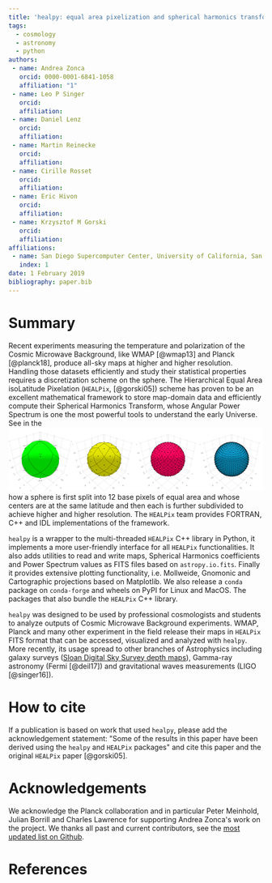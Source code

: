 ```yaml
---
title: 'healpy: equal area pixelization and spherical harmonics transforms for data on the sphere in Python'
tags:
  - cosmology
  - astronomy
  - python
authors:
 - name: Andrea Zonca
   orcid: 0000-0001-6841-1058
   affiliation: "1"
 - name: Leo P Singer
   orcid:
   affiliation:
 - name: Daniel Lenz
   orcid:
   affiliation:
 - name: Martin Reinecke
   orcid:
   affiliation:
 - name: Cirille Rosset
   orcid:
   affiliation:
 - name: Eric Hivon
   orcid:
   affiliation:
 - name: Krzysztof M Gorski
   orcid:
   affiliation:
affiliations:
 - name: San Diego Supercomputer Center, University of California, San Diego
   index: 1
date: 1 February 2019
bibliography: paper.bib
---
```


# Summary

Recent experiments measuring the temperature and polarization of the Cosmic
Microwave Background, like WMAP [@wmap13] and Planck [@planck18], produce all-sky maps at higher
and higher resolution.
Handling those datasets efficiently and study their statistical properties
requires a discretization scheme on the sphere.
The Hierarchical Equal Area isoLatitude Pixelation (``HEALPix``, [@gorski05]) scheme
has proven to be an excellent mathematical framework to store map-domain data
and efficiently compute their Spherical Harmonics Transform, whose Angular
Power Spectrum is one the most powerful tools to understand the early Universe.
See in the ![figure](healpix_grid.png) how a sphere is first split into 12 base
pixels of equal area and whose centers are at the same latitude
and then each is further subdivided to achieve higher and higher resolution.
The ``HEALPix`` team provides FORTRAN, C++ and IDL implementations of the framework.

``healpy`` is a wrapper to the multi-threaded ``HEALPix`` C++ library in Python, it implements
a more user-friendly interface for all ``HEALPix`` functionalities.
It also adds utilities to read and write maps, Spherical Harmonics coefficients and
Power Spectrum values as FITS files based on ``astropy.io.fits``.
Finally it provides extensive plotting functionality, i.e. Mollweide, Gnomonic and Cartographic
projections based on Matplotlib.
We also release a ``conda`` package on ``conda-forge`` and wheels on PyPI for Linux and MacOS. The packages
that also bundle the ``HEALPix`` C++ library.

``healpy`` was designed to be used by professional cosmologists and students to analyze
outputs of Cosmic Microwave Background experiments. WMAP, Planck
and many other experiment in the field release their maps
in ``HEALPix`` FITS format that can be accessed, visualized and analyzed with ``healpy``.
More recently, its usage spread to
other branches of Astrophysics including galaxy surveys ([Sloan Digital
Sky Survey depth maps](http://risa.stanford.edu/redmapper/)), Gamma-ray astronomy
(Fermi [@deil17]) and gravitational waves measurements (LIGO [@singer16]).

# How to cite

If a publication is based on work that used ``healpy``, please add the acknowledgement
statement: "Some of the results in this paper have been derived using the ``healpy`` and ``HEALPix`` packages"
and cite this paper and the original ``HEALPix`` paper [@gorski05].

# Acknowledgements

We acknowledge the Planck collaboration and in particular Peter Meinhold, Julian Borrill and Charles Lawrence
for supporting Andrea Zonca's work on the project. We thanks all past and current contributors, see
the [most updated list on Github](https://github.com/healpy/healpy/graphs/contributors).

# References
